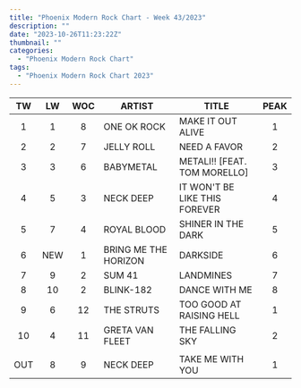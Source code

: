 ```yaml
---
title: "Phoenix Modern Rock Chart - Week 43/2023"
description: ""
date: "2023-10-26T11:23:22Z"
thumbnail: ""
categories:
  - "Phoenix Modern Rock Chart"
tags:
  - "Phoenix Modern Rock Chart 2023"
---
```

<!--more-->
|TW|LW|WOC|ARTIST|TITLE|PEAK|
|:----:|:----:|:----:|----|----|:----:|
|1|1|8|ONE OK ROCK|MAKE IT OUT ALIVE|1|
|2|2|7|JELLY ROLL|NEED A FAVOR|2|
|3|3|6|BABYMETAL|METALI!! [FEAT. TOM MORELLO]|3|
|4|5|3|NECK DEEP|IT WON'T BE LIKE THIS FOREVER|4|
|5|7|4|ROYAL BLOOD|SHINER IN THE DARK|5|
|6|NEW|1|BRING ME THE HORIZON|DARKSIDE|6|
|7|9|2|SUM 41|LANDMINES|7|
|8|10|2|BLINK-182|DANCE WITH ME|8|
|9|6|12|THE STRUTS|TOO GOOD AT RAISING HELL|1|
|10|4|11|GRETA VAN FLEET|THE FALLING SKY|2|
| | | | | | |
|OUT|8|9|NECK DEEP|TAKE ME WITH YOU|1|
